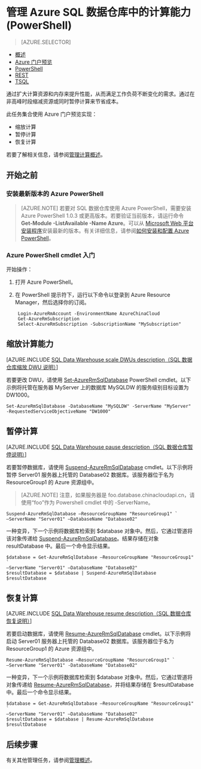 <properties
   pageTitle="管理 Azure SQL 数据仓库中的计算能力 (PowerShell) | Azure"
   description="用于管理计算能力的 PowerShell 任务。通过调整 DWU 缩放计算资源。或者，暂停和恢复计算资源来节省成本。"
   services="sql-data-warehouse"
   documentationCenter="NA"
   authors="barbkess"
   manager="barbkess"
   editor=""/>

<tags
   ms.service="sql-data-warehouse"
   ms.devlang="NA"
   ms.topic="article"
   ms.tgt_pltfrm="NA"
   ms.workload="data-services"
   ms.date="10/31/2016"
   wacn.date="12/12/2016"
   ms.author="barbkess;sonyama"/>

# 管理 Azure SQL 数据仓库中的计算能力 (PowerShell)

> [AZURE.SELECTOR]
- [概述](/documentation/articles/sql-data-warehouse-manage-compute-overview/)
- [Azure 门户预览](/documentation/articles/sql-data-warehouse-manage-compute-portal/)
- [PowerShell](/documentation/articles/sql-data-warehouse-manage-compute-powershell/)
- [REST](/documentation/articles/sql-data-warehouse-manage-compute-rest-api/)
- [TSQL](/documentation/articles/sql-data-warehouse-manage-compute-tsql/)


通过扩大计算资源和内存来提升性能，从而满足工作负荷不断变化的需求。通过在非高峰时段缩减资源或同时暂停计算来节省成本。

此任务集合使用 Azure 门户预览实现：

- 缩放计算
- 暂停计算
- 恢复计算

若要了解相关信息，请参阅[管理计算概述][]。


## 开始之前

### 安装最新版本的 Azure PowerShell

> [AZURE.NOTE]  若要对 SQL 数据仓库使用 Azure PowerShell，需要安装 Azure PowerShell 1.0.3 或更高版本。若要验证当前版本，请运行命令 **Get-Module -ListAvailable -Name Azure**。可以从 [Microsoft Web 平台安装程序][]安装最新的版本。有关详细信息，请参阅[如何安装和配置 Azure PowerShell][]。

### Azure PowerShell cmdlet 入门

开始操作：

1. 打开 Azure PowerShell。
2. 在 PowerShell 提示符下，运行以下命令以登录到 Azure Resource Manager，然后选择你的订阅。

        Login-AzureRmAccount -EnvironmentName AzureChinaCloud
        Get-AzureRmSubscription
        Select-AzureRmSubscription -SubscriptionName "MySubscription"

<a name="scale-performance-bk"></a>
<a name="scale-compute-bk"></a>

## 缩放计算能力

[AZURE.INCLUDE [SQL Data Warehouse scale DWUs description（SQL 数据仓库缩放 DWU 说明）](../../includes/sql-data-warehouse-scale-dwus-description.md)]

若要更改 DWU，请使用 [Set-AzureRmSqlDatabase][] PowerShell cmdlet。以下示例将托管在服务器 MyServer 上的数据库 MySQLDW 的服务级别目标设置为 DW1000。

    Set-AzureRmSqlDatabase -DatabaseName "MySQLDW" -ServerName "MyServer" -RequestedServiceObjectiveName "DW1000"

<a name="pause-compute-bk"></a>

## 暂停计算

[AZURE.INCLUDE [SQL Data Warehouse pause description（SQL 数据仓库暂停说明）](../../includes/sql-data-warehouse-pause-description.md)]

若要暂停数据库，请使用 [Suspend-AzureRmSqlDatabase][] cmdlet。以下示例将暂停 Server01 服务器上托管的 Database02 数据库。该服务器位于名为 ResourceGroup1 的 Azure 资源组中。

> [AZURE.NOTE] 注意，如果服务器是 foo.database.chinacloudapi.cn，请使用“foo”作为 Powershell cmdlet 中的 -ServerName。

    Suspend-AzureRmSqlDatabase –ResourceGroupName "ResourceGroup1" `
    –ServerName "Server01" –DatabaseName "Database02"

一种变异，下一个示例将数据库检索到 $database 对象中。然后，它通过管道将该对象传递给 [Suspend-AzureRmSqlDatabase][]。结果存储在对象 resultDatabase 中。最后一个命令显示结果。

    $database = Get-AzureRmSqlDatabase –ResourceGroupName "ResourceGroup1" `
    –ServerName "Server01" –DatabaseName "Database02"
    $resultDatabase = $database | Suspend-AzureRmSqlDatabase
    $resultDatabase


<a name="resume-compute-bk"></a>

## 恢复计算

[AZURE.INCLUDE [SQL Data Warehouse resume description（SQL 数据仓库恢复说明）](../../includes/sql-data-warehouse-resume-description.md)]

若要启动数据库，请使用 [Resume-AzureRmSqlDatabase][] cmdlet。以下示例将启动 Server01 服务器上托管的 Database02 数据库。该服务器位于名为 ResourceGroup1 的 Azure 资源组中。

    Resume-AzureRmSqlDatabase –ResourceGroupName "ResourceGroup1" `
    –ServerName "Server01" -DatabaseName "Database02"

一种变异，下一个示例将数据库检索到 $database 对象中。然后，它通过管道将对象传递给 [Resume-AzureRmSqlDatabase][]，并将结果存储在 $resultDatabase 中。最后一个命令显示结果。

    $database = Get-AzureRmSqlDatabase –ResourceGroupName "ResourceGroup1" `
    –ServerName "Server01" –DatabaseName "Database02"
    $resultDatabase = $database | Resume-AzureRmSqlDatabase
    $resultDatabase

<a name="next-steps-bk"></a>

## 后续步骤

有关其他管理任务，请参阅[管理概述][]。

<!--Image references-->

<!--Article references-->
[Service capacity limits]: /documentation/articles/sql-data-warehouse-service-capacity-limits/
[管理概述]: /documentation/articles/sql-data-warehouse-overview-manage/
[如何安装和配置 Azure PowerShell]: /documentation/articles/powershell-install-configure/
[管理计算概述]: /documentation/articles/sql-data-warehouse-manage-compute-overview/

<!--MSDN references-->
[Resume-AzureRmSqlDatabase]: https://msdn.microsoft.com/zh-cn/library/mt619347.aspx
[Suspend-AzureRmSqlDatabase]: https://msdn.microsoft.com/zh-cn/library/mt619337.aspx
[Set-AzureRmSqlDatabase]: https://msdn.microsoft.com/zh-cn/library/mt619433.aspx

<!--Other Web references-->

[Microsoft Web 平台安装程序]: https://aka.ms/webpi-azps
[Azure portal]: http://manage.windowsazure.cn/

<!---HONumber=Mooncake_1205_2016-->